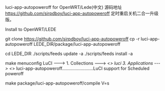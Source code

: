 luci-app-autopoweroff for OpenWRT/Lede(中文)
源码地址 https://github.com/sirpdboy/luci-app-autopoweroff
定时重启关机二合一升级版。

Install to OpenWRT/LEDE

git clone https://github.com/sirpdboy/luci-app-autopoweroff
cp -r luci-app-autopoweroff LEDE_DIR/package/luci-app-autopoweroff

cd LEDE_DIR
./scripts/feeds update -a
./scripts/feeds install -a

make menuconfig
LuCI  --->
	1. Collections  --->
		<*> luci
	3. Applications  --->
		<*> luci-app-autopoweroff.........................LuCI support for Scheduled poweroff


make package/luci-app-autopoweroff/compile V=s